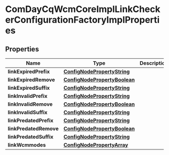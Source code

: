 

# ComDayCqWcmCoreImplLinkCheckerConfigurationFactoryImplProperties

## Properties

Name | Type | Description | Notes
------------ | ------------- | ------------- | -------------
**linkExpiredPrefix** | [**ConfigNodePropertyString**](ConfigNodePropertyString.md) |  |  [optional]
**linkExpiredRemove** | [**ConfigNodePropertyBoolean**](ConfigNodePropertyBoolean.md) |  |  [optional]
**linkExpiredSuffix** | [**ConfigNodePropertyString**](ConfigNodePropertyString.md) |  |  [optional]
**linkInvalidPrefix** | [**ConfigNodePropertyString**](ConfigNodePropertyString.md) |  |  [optional]
**linkInvalidRemove** | [**ConfigNodePropertyBoolean**](ConfigNodePropertyBoolean.md) |  |  [optional]
**linkInvalidSuffix** | [**ConfigNodePropertyString**](ConfigNodePropertyString.md) |  |  [optional]
**linkPredatedPrefix** | [**ConfigNodePropertyString**](ConfigNodePropertyString.md) |  |  [optional]
**linkPredatedRemove** | [**ConfigNodePropertyBoolean**](ConfigNodePropertyBoolean.md) |  |  [optional]
**linkPredatedSuffix** | [**ConfigNodePropertyString**](ConfigNodePropertyString.md) |  |  [optional]
**linkWcmmodes** | [**ConfigNodePropertyArray**](ConfigNodePropertyArray.md) |  |  [optional]




